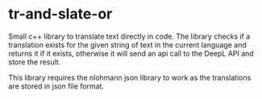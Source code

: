 # tr-and-slate-or
Small c++ library to translate text directly in code. The library checks if a translation exists for the given string of text in the current language and returns it if it exists, otherwise it will send an api call to the DeepL API and store the result.

This library requires the nlohmann json library to work as the translations are stored in json file format.

